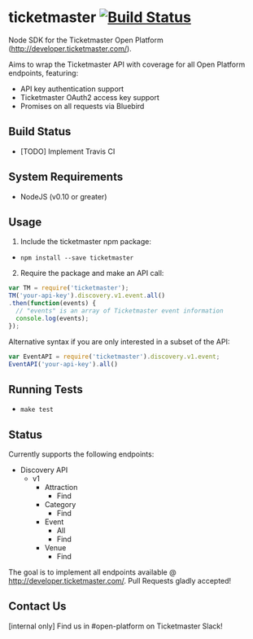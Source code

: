 # ticketmaster [![Build Status](https://travis-ci.org/ticketmaster-api/sdk-javascript.svg?branch=master)](https://travis-ci.org/ticketmaster-api/sdk-javascript)


Node SDK for the Ticketmaster Open Platform (http://developer.ticketmaster.com/).

Aims to wrap the Ticketmaster API with coverage for all Open Platform endpoints, featuring:
 - API key authentication support
 - Ticketmaster OAuth2 access key support
 - Promises on all requests via Bluebird

## Build Status

 - [TODO] Implement Travis CI

## System Requirements

 - NodeJS (v0.10 or greater)

## Usage


1. Include the ticketmaster npm package:

 - `npm install --save ticketmaster`

2. Require the package and make an API call:

```javascript
var TM = require('ticketmaster');
TM('your-api-key').discovery.v1.event.all()
.then(function(events) {
  // "events" is an array of Ticketmaster event information
  console.log(events);
});
```

Alternative syntax if you are only interested in a subset of the API:
```javascript
var EventAPI = require('ticketmaster').discovery.v1.event;
EventAPI('your-api-key').all()
```

## Running Tests

 - `make test`

## Status

Currently supports the following endpoints:

 - Discovery API
   - v1
     - Attraction
       - Find
     - Category
       - Find
     - Event
       - All
       - Find
     - Venue
       - Find

The goal is to implement all endpoints available @ http://developer.ticketmaster.com/.
Pull Requests gladly accepted!

## Contact Us

[internal only] Find us in #open-platform on Ticketmaster Slack!

